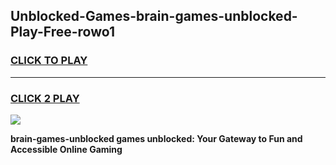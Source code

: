 
## Unblocked-Games-brain-games-unblocked-Play-Free-rowo1
<h3>
<a href="https://premium76.site?title=brain-games-unblocked&ref=22A">CLICK TO PLAY</a></h3>
<hr>

<h3>
<a href="https://premium76.site?title=brain-games-unblocked&ref=22A">CLICK 2 PLAY</a>
  
</h3>

<a href="https://premium76.site?title=brain-games-unblocked&ref=22A"><img src="https://clearcache.store/games.png"></a>


**brain-games-unblocked games unblocked: Your Gateway to Fun and Accessible Online Gaming**
